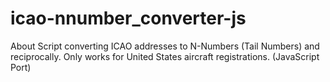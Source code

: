 # icao-nnumber_converter-js
About Script converting ICAO addresses to N-Numbers (Tail Numbers) and reciprocally. Only works for United States aircraft registrations. (JavaScript Port)
